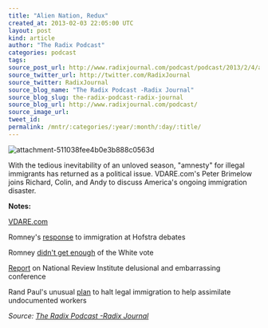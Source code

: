 ```yaml
---
title: "Alien Nation, Redux"
created_at: 2013-02-03 22:05:00 UTC
layout: post
kind: article
author: "The Radix Podcast"
categories: podcast
tags: 
source_post_url: http://www.radixjournal.com/podcast/podcast/2013/2/4/alien-nation-redux
source_twitter_url: http://twitter.com/RadixJournal
source_twitter: RadixJournal
source_blog_name: "The Radix Podcast -Radix Journal"
source_blog_slug: the-radix-podcast-radix-journal
source_blog_url: http://www.radixjournal.com/podcast/
source_image_url: 
tweet_id:
permalink: /mntr/:categories/:year/:month/:day/:title/
---
```

<img class="thumb-image" alt="attachment-511038fee4b0e3b888c0563d" data-image="https://static1.squarespace.com/static/51c946cde4b0f05142538988/5298e223e4b008c3d680f470/5298e27be4b008c3d680f829/1385751293074/illegal-aliens.jpg" data-image-dimensions="1000x667" data-image-focal-point="0.5,0.5" data-load="false" data-image-id="5298e27be4b008c3d680f829" data-type="image" src="https://static1.squarespace.com/static/51c946cde4b0f05142538988/5298e223e4b008c3d680f470/5298e27be4b008c3d680f829/1385751293074/illegal-aliens.jpg?format=1000w" />
          
        

        

      
    
    
  






<p>With the tedious inevitability of an unloved season, "amnesty" for illegal immigrants has returned as a political issue. VDARE.com's Peter Brimelow joins Richard, Colin, and Andy to discuss America's ongoing immigration disaster.&nbsp; &nbsp;</p><p><strong>Notes:</strong></p><p><a href="http://www.vdare.com/">VDARE.com</a></p><p>Romney's <a href="http://abcnews.go.com/ABC_Univision/News/obama-romney-immigration-presidential-debate/story?id=17495837">response</a> to immigration at Hofstra debates</p><p>Romney <a href="http://www.vdare.com/topics/romneys-unreported-share-of-the-white-vote">didn't get enough</a> of the White vote&nbsp;</p><p><a href="http://www.vdare.com/articles/national-review-institute-summit-conservatism-inc-stunned-but-not-stunned-enough-to-conside">Report</a> on National Review Institute delusional and embarrassing conference</p><p>Rand Paul's unusual <a href="http://nysiaf.org/2012/11/13/rand-paul-calls-for-halt-to-all-legal-immigration/">plan</a> to halt legal immigration to help assimilate undocumented workers</p><div class="">
    <i>Source: <a href="http://www.radixjournal.com/podcast/">The Radix Podcast -Radix Journal</a></i>
</div>
